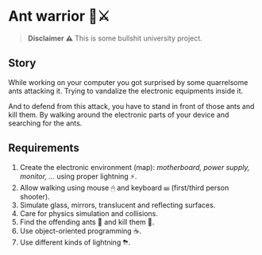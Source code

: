 
# Ant warrior 🐜⚔

> **Disclaimer ⚠** This is some bullshit university project.

## Story

While working on your computer you got surprised by some quarrelsome ants attacking it.
Trying to vandalize the electronic equipments inside it.

And to defend from this attack, you have to stand in front of those ants and kill them.
By walking around the electronic parts of your device and searching for the ants.

## Requirements

1. Create the electronic environment (map): _motherboard, power supply, monitor, ..._ using proper lightning ⚡.
2. Allow walking using mouse 🖱 and keyboard ⌨ (first/third person shooter).
3. Simulate glass, mirrors, translucent and reflecting surfaces.
4. Care for physics simulation and collisions.
5. Find the offending ants 🐜 and kill them 🔪.
6. Use object-oriented programming ☕.
7. Use different kinds of lightning ⛈.
